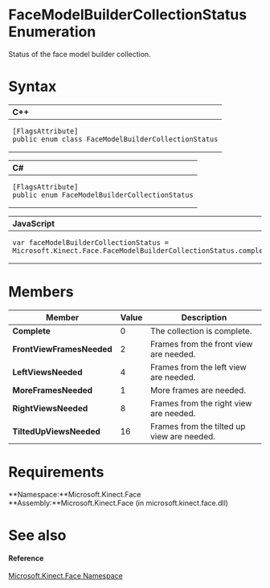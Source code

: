 FaceModelBuilderCollectionStatus Enumeration  
============================================  

Status of the face model builder collection. <span id="syntaxSection"></span>

Syntax  
======  

<table>
<colgroup>
<col width="100%" />
</colgroup>
<thead>
<tr class="header">
<th align="left">C++</th>
</tr>
</thead>
<tbody>
<tr class="odd">
<td align="left"><pre><code>[FlagsAttribute]  
public enum class FaceModelBuilderCollectionStatus</code></pre></td>
</tr>
</tbody>
</table>

<table>
<colgroup>
<col width="100%" />
</colgroup>
<thead>
<tr class="header">
<th align="left">C#</th>
</tr>
</thead>
<tbody>
<tr class="odd">
<td align="left"><pre><code>[FlagsAttribute]  
public enum FaceModelBuilderCollectionStatus</code></pre></td>
</tr>
</tbody>
</table>

<table>
<colgroup>
<col width="100%" />
</colgroup>
<thead>
<tr class="header">
<th align="left">JavaScript</th>
</tr>
</thead>
<tbody>
<tr class="odd">
<td align="left"><pre><code>var faceModelBuilderCollectionStatus = Microsoft.Kinect.Face.FaceModelBuilderCollectionStatus.complete;</code></pre></td>
</tr>
</tbody>
</table>

<span id="ID4EOB"></span>

Members  
=======  

| Member                    | Value | Description                                |
|---------------------------|-------|--------------------------------------------|
| **Complete**              | 0     | The collection is complete.                |
| **FrontViewFramesNeeded** | 2     | Frames from the front view are needed.     |
| **LeftViewsNeeded**       | 4     | Frames from the left view are needed.      |
| **MoreFramesNeeded**      | 1     | More frames are needed.                    |
| **RightViewsNeeded**      | 8     | Frames from the right view are needed.     |
| **TiltedUpViewsNeeded**   | 16    | Frames from the tilted up view are needed. |

<span id="requirements"></span>

Requirements  
============  

**Namespace:**Microsoft.Kinect.Face  
**Assembly:**Microsoft.Kinect.Face (in microsoft.kinect.face.dll)  

<span id="ID4EVB"></span>

See also  
========  

<span id="ID4EXB"></span>
#### Reference  

[Microsoft.Kinect.Face Namespace](../Kinect.Face.md)  



<!--Please do not edit the data in the comment block below.-->
<!--
TOCTitle : FaceModelBuilderCollectionStatus Enumeration
RLTitle : FaceModelBuilderCollectionStatus Enumeration
KeywordK : FaceModelBuilderCollectionStatus enumeration
KeywordK : Microsoft.Kinect.Face.FaceModelBuilderCollectionStatus enumeration
HelpPriority : 2
KeywordF : Microsoft.Kinect.Face.FaceModelBuilderCollectionStatus
KeywordF : FaceModelBuilderCollectionStatus
KeywordF : Microsoft.Kinect.Face.FaceModelBuilderCollectionStatus
KeywordA : T:Microsoft.Kinect.Face.FaceModelBuilderCollectionStatus
AssetID : T:Microsoft.Kinect.Face.FaceModelBuilderCollectionStatus
Locale : en-us
CommunityContent : 1
APIType : Managed
APILocation : microsoft.kinect.face.dll
APIName : Microsoft.Kinect.Face.FaceModelBuilderCollectionStatus
TargetOS : Windows
TopicType : kbSyntax
DevLang : VB
DevLang : CSharp
DevLang : JavaScript
DevLang : C++
DocSet : K4Wv2
ProjType : K4Wv2Proj
Technology : Kinect for Windows
Product : Kinect for Windows SDK v2
productversion : 20
-->
